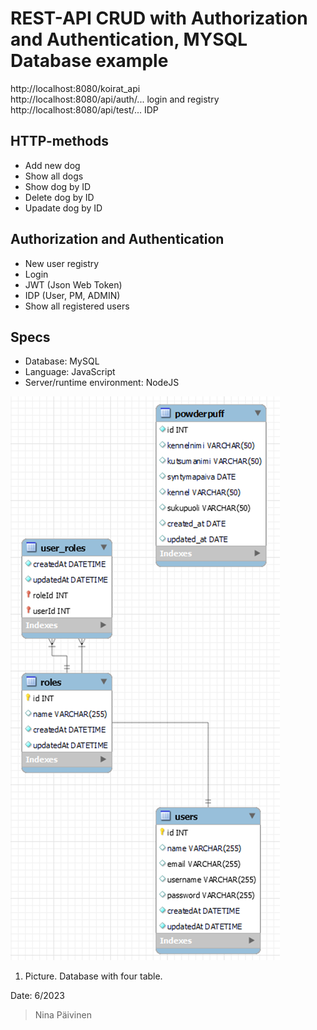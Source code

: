 # REST-API CRUD with Authorization and Authentication, MYSQL Database example

http://localhost:8080/koirat_api <br />
http://localhost:8080/api/auth/... login and registry<br />
http://localhost:8080/api/test/... IDP

## HTTP-methods 
+ Add new dog
+ Show all dogs
+ Show dog by ID
+ Delete dog by ID
+ Upadate dog by ID

## Authorization and Authentication
+ New user registry
+ Login
+ JWT (Json Web Token)
+ IDP (User, PM, ADMIN)
+ Show all registered users

## Specs
* Database: MySQL
* Language: JavaScript
* Server/runtime environment: NodeJS

![Alt text](image.png)
1. Picture. Database with four table.

Date: 6/2023
> Nina Päivinen

